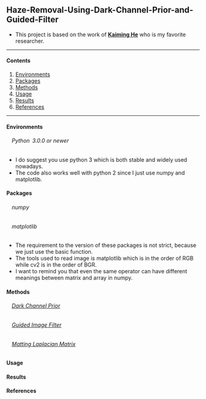 ## Haze-Removal-Using-Dark-Channel-Prior-and-Guided-Filter
* This project is based on the work of [**Kaiming He**](http://kaiminghe.com/) who is my favorite researcher.<br>
---
#### Contents

1. [Environments](#Environments)
1. [Packages](#Packages)
1. [Methods](#Methods)
1. [Usage](#Usage)
1. [Results](#Results)
1. [References](#references)
---

#### Environments

###### &emsp;Python&ensp;3.0.0 or newer<br>
* I do suggest you use python 3 which is both stable and widely used nowadays.
* The code also works well with python 2 since I just use numpy and matplotlib.

#### Packages

###### &emsp;numpy<br>
###### &emsp;matplotlib<br>
* The requirement to the version of these packages is not strict, because we just use the basic function.  
* The tools used to read image is matplotlib which is in the order of RGB while cv2 is in the order of BGR.
* I want to remind you that even the same operator can have different meanings between matrix and array in numpy.

#### Methods

###### &emsp;[Dark Channel Prior](http://kaiminghe.com/publications/cvpr09.pdf)<br>
###### &emsp;[Guided Image Filter](http://kaiminghe.com/publications/eccv10guidedfilter.pdf)<br>
###### &emsp;[Matting Laplacian Matrix](https://ieeexplore.ieee.org/document/4359322)<br>

#### Usage

#### Results

#### References
